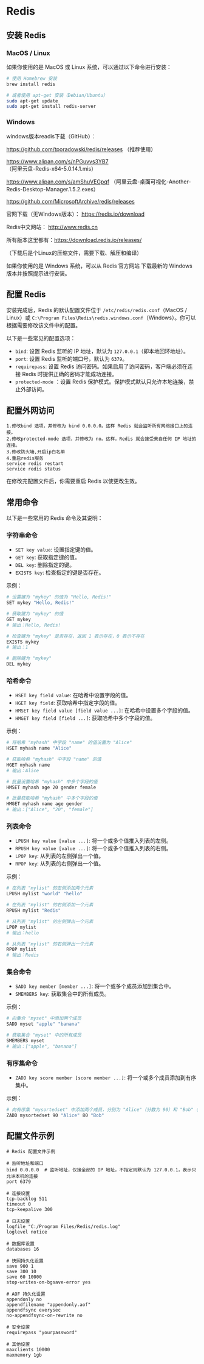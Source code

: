 # Redis

## 安装 Redis

### MacOS / Linux

如果你使用的是 MacOS 或 Linux 系统，可以通过以下命令进行安装：

```bash
# 使用 Homebrew 安装
brew install redis

# 或者使用 apt-get 安装（Debian/Ubuntu）
sudo apt-get update
sudo apt-get install redis-server
```

### Windows

windows版本readis下载（GitHub）：

https://github.com/tporadowski/redis/releases （推荐使用）

https://www.alipan.com/s/nPGuvvs3YB7 （阿里云盘-Redis-x64-5.0.14.1.mis）

https://www.alipan.com/s/amShuVEGpqf  （阿里云盘-桌面可视化-Another-Redis-Desktop-Manager.1.5.2.exes）

https://github.com/MicrosoftArchive/redis/releases

官网下载（无Windows版本）： https://redis.io/download

Redis中文网站： http://www.redis.cn

所有版本这里都有：https://download.redis.io/releases/

（下载后是个Linux的压缩文件，需要下载、解压和编译）
 
如果你使用的是 Windows 系统，可以从 Redis 官方网站 下载最新的 Windows 版本并按照提示进行安装。

## 配置 Redis

安装完成后，Redis 的默认配置文件位于 `/etc/redis/redis.conf`（MacOS / Linux）或 `C:\Program Files\Redis\redis.windows.conf`（Windows）。你可以根据需要修改该文件中的配置。

以下是一些常见的配置选项：

* `bind`: 设置 Redis 监听的 IP 地址，默认为 `127.0.0.1`（即本地回环地址）。
* `port`: 设置 Redis 监听的端口号，默认为 `6379`。
* `requirepass`: 设置 Redis 访问密码。如果启用了访问密码，客户端必须在连接 Redis 时提供正确的密码才能成功连接。
* `protected-mode` ：设置 Redis 保护模式。保护模式默认只允许本地连接，禁止外部访问。



## 配置外网访问

```
1.修改bind 选项，并修改为 bind 0.0.0.0。这样 Redis 就会监听所有网络接口上的连接。
2.修改protected-mode 选项，并修改为 no。这样，Redis 就会接受来自任何 IP 地址的连接。
3.修改防火墙,开启ip白名单
4.重启redis服务
service redis restart
service redis status
```
在修改完配置文件后，你需要重启 Redis 以使更改生效。

## 常用命令

以下是一些常用的 Redis 命令及其说明：

### 字符串命令

* `SET key value`: 设置指定键的值。
* `GET key`: 获取指定键的值。
* `DEL key`: 删除指定的键。
* `EXISTS key`: 检查指定的键是否存在。

示例：

```bash
# 设置键为 "mykey" 的值为 "Hello, Redis!"
SET mykey "Hello, Redis!"

# 获取键为 "mykey" 的值
GET mykey
# 输出：Hello, Redis!

# 检查键为 "mykey" 是否存在，返回 1 表示存在，0 表示不存在
EXISTS mykey
# 输出：1

# 删除键为 "mykey"
DEL mykey
```

### 哈希命令

* `HSET key field value`: 在哈希中设置字段的值。
* `HGET key field`: 获取哈希中指定字段的值。
* `HMSET key field value [field value ...]`: 在哈希中设置多个字段的值。
* `HMGET key field [field ...]`: 获取哈希中多个字段的值。

示例：

```bash
# 将哈希 "myhash" 中字段 "name" 的值设置为 "Alice"
HSET myhash name "Alice"

# 获取哈希 "myhash" 中字段 "name" 的值
HGET myhash name
# 输出：Alice

# 批量设置哈希 "myhash" 中多个字段的值
HMSET myhash age 20 gender female

# 批量获取哈希 "myhash" 中多个字段的值
HMGET myhash name age gender
# 输出：["Alice", "20", "female"]
```

### 列表命令

* `LPUSH key value [value ...]`: 将一个或多个值推入列表的左侧。
* `RPUSH key value [value ...]`: 将一个或多个值推入列表的右侧。
* `LPOP key`: 从列表的左侧弹出一个值。
* `RPOP key`: 从列表的右侧弹出一个值。

示例：

```bash
# 在列表 "mylist" 的左侧添加两个元素
LPUSH mylist "world" "hello"

# 在列表 "mylist" 的右侧添加一个元素
RPUSH mylist "Redis"

# 从列表 "mylist" 的左侧弹出一个元素
LPOP mylist
# 输出：hello

# 从列表 "mylist" 的右侧弹出一个元素
RPOP mylist
# 输出：Redis
```

### 集合命令

* `SADD key member [member ...]`: 将一个或多个成员添加到集合中。
* `SMEMBERS key`: 获取集合中的所有成员。

示例：

```bash
# 向集合 "myset" 中添加两个成员
SADD myset "apple" "banana"

# 获取集合 "myset" 中的所有成员
SMEMBERS myset
# 输出：["apple", "banana"]
```

### 有序集命令

* `ZADD key score member [score member ...]`: 将一个或多个成员添加到有序集中。

示例：

```bash
# 向有序集 "mysortedset" 中添加两个成员，分别为 "Alice"（分数为 90）和 "Bob"（分数为 80）
ZADD mysortedset 90 "Alice" 80 "Bob"
```

## 配置文件示例
```
# Redis 配置文件示例
 
# 监听地址和端口
bind 0.0.0.0  # 监听地址，仅接全部的 IP 地址，不指定则默认为 127.0.0.1，表示只允许本机的连接
port 6379

# 连接设置
tcp-backlog 511
timeout 0
tcp-keepalive 300

# 日志设置
logfile "C:/Program Files/Redis/redis.log"
loglevel notice

# 数据库设置
databases 16

# 快照持久化设置
save 900 1
save 300 10
save 60 10000
stop-writes-on-bgsave-error yes

# AOF 持久化设置
appendonly no
appendfilename "appendonly.aof"
appendfsync everysec
no-appendfsync-on-rewrite no

# 安全设置
requirepass "yourpassword"

# 其他设置
maxclients 10000
maxmemory 1gb

```